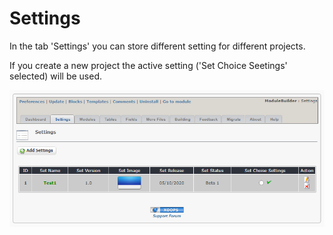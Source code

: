 # Settings

In the tab 'Settings' you can store different setting for different projects.

If you create a new project the active setting \('Set Choice Seetings' selected\) will be used.

![](../.gitbook/assets/2settings.png)

